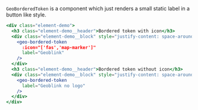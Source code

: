 `GeoBorderedToken` is a component which just renders a small static label in a button like style.

```jsx
<div class="element-demo">
  <h3 class="element-demo__header">Bordered token with icon</h3>
  <div class="element-demo__block" style="justify-content: space-around;">
    <geo-bordered-token
      :icon="['fas','map-marker']"
      label="Geoblink"
    />
  </div>
  <h3 class="element-demo__header">Bordered token without icon</h3>
  <div class="element-demo__block" style="justify-content: space-around;">
    <geo-bordered-token
      label="Geoblink no logo"
    />
  </div>
</div>
```
